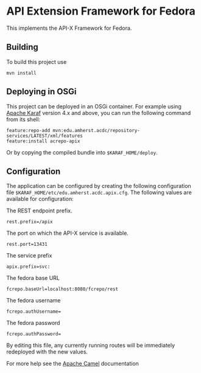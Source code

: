 API Extension Framework for Fedora
==================================

This implements the API-X Framework for Fedora.

Building
--------

To build this project use

    mvn install

Deploying in OSGi
-----------------

This project can be deployed in an OSGi container. For example using
[Apache Karaf](http://karaf.apache.org) version 4.x and above, you can run the following
command from its shell:

    feature:repo-add mvn:edu.amherst.acdc/repository-services/LATEST/xml/features
    feature:install acrepo-apix

Or by copying the compiled bundle into `$KARAF_HOME/deploy`.

Configuration
-------------

The application can be configured by creating the following configuration
file `$KARAF_HOME/etc/edu.amherst.acdc.apix.cfg`. The following values
are available for configuration:

The REST endpoint prefix.

    rest.prefix=/apix

The port on which the API-X service is available.

    rest.port=13431

The service prefix

    apix.prefix=svc:

The fedora base URL

    fcrepo.baseUrl=localhost:8080/fcrepo/rest

The fedora username

    fcrepo.authUsername=

The fedora password

    fcrepo.authPassword=

By editing this file, any currently running routes will be immediately redeployed
with the new values.

For more help see the [Apache Camel](http://camel.apache.org) documentation

